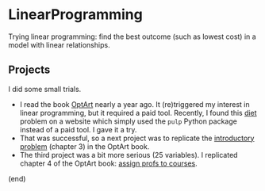 # LinearProgramming
Trying linear programming: find the best outcome (such as lowest cost) in a model with linear relationships.

## Projects

I did some small trials.

- I read the book [OptArt](https://www.amazon.com/Opt-Art-Mathematical-Optimization-Visual/dp/0691164061) nearly a year ago.
  It (re)triggered my interest in linear programming, but it required a paid tool.
  Recently, I found this [diet](diet/diet.ipynb) problem on a website which simply used the `pulp` Python package instead of a paid tool. 
  I gave it a try.
- That was successful, so a next project was to replicate the [introductory problem](optart/optart.ipynb) (chapter 3) in the OptArt book.
- The third project was a bit more serious (25 variables).
  I replicated chapter 4 of the OptArt book: [assign profs to courses](linassign/LinAssign.ipynb).

(end)
